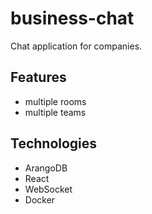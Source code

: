 # business-chat
Chat application for companies.

## Features
* multiple rooms
* multiple teams

## Technologies
* ArangoDB
* React
* WebSocket
* Docker